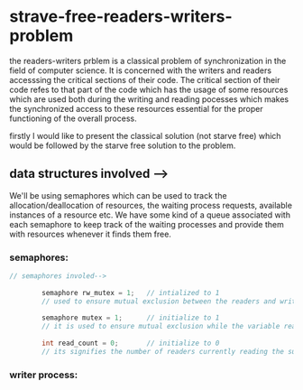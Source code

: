 # strave-free-readers-writers-problem

the readers-writers prblem is a classical problem of synchronization in the field of computer science. It is concerned with the writers and readers accesssing the critical sections of their code. The critical section of their code refes to that part of the code which has the usage of some resources which are used both during the writing and reading pocesses which makes the synchronized access to these resources essential for the proper functioning of the overall process. 

firstly I would like to present the classical solution (not starve free) which would be followed by the starve free solution to the problem.

## data structures involved -->

We'll be using semaphores which can be used to track the allocation/deallocation of resources, the waiting process requests, available instances of a resource etc. We have some kind of a queue associated with each semaphore to keep track of the waiting processes and provide them with resources whenever it finds them free. 

### semaphores:
```cpp
// semaphores involed-->
        
        semaphore rw_mutex = 1;   // intialized to 1
        // used to ensure mutual exclusion between the readers and writer processes
        
        semaphore mutex = 1;      // initialize to 1
        // it is used to ensure mutual exclusion while the variable read_count gets updated
        
        int read_count = 0;       // initialize to 0
        // its signifies the number of readers currently reading the subject 
```

### writer process:

